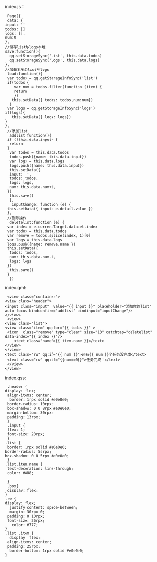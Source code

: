 
   index.js：

     Page({
     data: {
    input: '',
    todos: [],
    logs: [],
    num:0
    },
    //储存list与logs本地
    save:function(){
      qq.setStorageSync('list', this.data.todos)
      qq.setStorageSync('logs', this.data.logs)
    },
    //加载本地的list与logs
     load:function(){
     var todos = qq.getStorageInfoSync('list')
     if(todos){
        var num = todos.filter(function (item) {
        return
        })
       this.setData({ todos: todos,num:num})
      }
     var logs = qq.getStorageInfoSync('logs')
    if(logs){
       this.setData({ logs: logs})
    }
    },
     //添加list
      addlist:function(){
     if (!this.data.input) {
      return
     }
      var todos = this.data.todos
      todos.push({name: this.data.input})
      var logs = this.data.logs
      logs.push({name: this.data.input})
      this.setData({
      input: '',
      todos: todos,
      logs: logs,
      num: this.data.num+1,
     })
      this.save()
      },
       inputChange: function (e) {
     this.setData({ input: e.detail.value })
     },
     //删除操作
      deletelist:function (e) {
     var index = e.currentTarget.dataset.index
     var todos = this.data.todos
     var remove = todos.splice(index, 1)[0]
     var logs = this.data.logs
     logs.push({name: remove.name })
     this.setData({
      todos: todos,
      num: this.data.num-1,
      logs: logs
     })
      this.save()
     }
      })

index.qml:

     <view class="container">
    <view class="header">
    <input class="input"  value="{{ input }}" placeholder="添加你的list"            auto-focus bindconfirm="addlist" bindinput="inputChange"/>
    </view>
     <view>
    <view class="list">
    <view class="item" qq:for="{{ todos }}" >
     <icon  class="remove" type="clear" size="13" catchtap="deletelist" data-index="{{ index }}"/>
        <text class="name">{{ item.name }}</text>
    </view>
    </view>
    <text class="rw" qq:if="{{ num }}">还有{{ num }}个任务没完成</text>
     <text class="rw" qq:if="{{num==0}}">任务完成！</text>
     </view>
    </view>

index.qss:

     .header {
    display: flex;
     align-items: center;
      border: 1rpx solid #e0e0e0;
     border-radius: 10rpx;
     box-shadow: 0 0 8rpx #e0e0e0;
     margin-bottom: 30rpx;
     padding: 13rpx;
     }
     .input {
     flex: 1;
     font-size: 28rpx;
     }
    .list {
     border: 1rpx solid #e0e0e0;
    border-radius: 5srpx;
    box-shadow: 0 0 5rpx #e0e0e0;
     }
    .list.item.name {
     text-decoration: line-through;
     color: #888;
  
     }
     .box{
     display: flex;
    }
    .rw {
    display: flex;
      justify-content: space-between;
      margin: 30rpx 0;
     padding: 0 10rpx;
     font-size: 26rpx;
       color: #777;
    }
    .list .item {
      display: flex;
     align-items: center;
     padding: 25rpx;
      border-bottom: 1rpx solid #e0e0e0;
    }